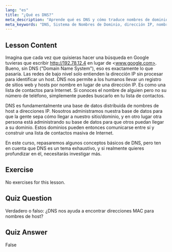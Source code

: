 ```yaml
---
lang: "es"
title: "¿Qué es DNS?"
meta_description: "Aprende qué es DNS y cómo traduce nombres de dominio a direcciones IP. Comprende este concepto central de Internet con nuestra guía de Linux para principiantes."
meta_keywords: "DNS, Sistema de Nombres de Dominio, dirección IP, nombre de host, redes Linux, principiante, tutorial, guía"
---
```


## Lesson Content

Imagina que cada vez que quisieras hacer una búsqueda en Google tuvieras que escribir <http://192.78.12.4> en lugar de <www.google.com>. Bueno, sin DNS ("Domain Name System"), eso es exactamente lo que pasaría. Las redes de bajo nivel solo entienden la dirección IP sin procesar para identificar un host. DNS nos permite a los humanos llevar un registro de sitios web y hosts por nombre en lugar de una dirección IP. Es como una lista de contactos para Internet. Si conoces el nombre de alguien pero no su número de teléfono, simplemente puedes buscarlo en tu lista de contactos.

DNS es fundamentalmente una base de datos distribuida de nombres de host a direcciones IP. Nosotros administramos nuestra base de datos para que la gente sepa cómo llegar a nuestro sitio/dominio, y en otro lugar otra persona está administrando su base de datos para que otros puedan llegar a su dominio. Estos dominios pueden entonces comunicarse entre sí y construir una lista de contactos masiva de Internet.

En este curso, repasaremos algunos conceptos básicos de DNS, pero ten en cuenta que DNS es un tema exhaustivo, y si realmente quieres profundizar en él, necesitarás investigar más.

## Exercise

No exercises for this lesson.

## Quiz Question

Verdadero o falso: ¿DNS nos ayuda a encontrar direcciones MAC para nombres de host?

## Quiz Answer

False
